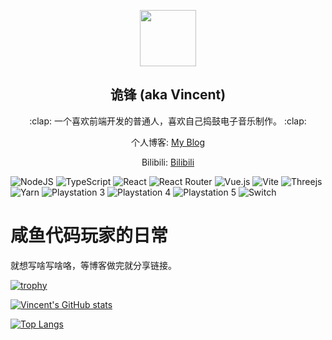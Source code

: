 <p align="center">
  <img src="https://avatars.githubusercontent.com/u/64945568?s=400&u=d9ea1f44f772403acbf8775fca48877bc3fd1fe0&v=4" style="width: 90px; height: 90px;"/>
  <h2 align="center">诡锋 (aka Vincent)</h2>
  <p align="center">:clap: 一个喜欢前端开发的普通人，喜欢自己捣鼓电子音乐制作。 :clap:</p>
  <p align="center">
  个人博客: <a href="https://vincent-the-gamer.github.io/guifeng-blog/" 
              target="_blank">My Blog</a>
  </p>
  <p align="center">
  Bilibili:
  <a href="https://www.bilibili.com/" 
     target="_blank">Bilibili</a>
  </p>
</p>

![NodeJS](https://img.shields.io/badge/node.js-6DA55F?style=for-the-badge&logo=node.js&logoColor=white)
![TypeScript](https://img.shields.io/badge/typescript-%23007ACC.svg?style=for-the-badge&logo=typescript&logoColor=white)
![React](https://img.shields.io/badge/react-%2320232a.svg?style=for-the-badge&logo=react&logoColor=%2361DAFB)
![React Router](https://img.shields.io/badge/React_Router-CA4245?style=for-the-badge&logo=react-router&logoColor=white)
![Vue.js](https://img.shields.io/badge/vuejs-%2335495e.svg?style=for-the-badge&logo=vuedotjs&logoColor=%234FC08D)
![Vite](https://img.shields.io/badge/vite-%23646CFF.svg?style=for-the-badge&logo=vite&logoColor=white)
![Threejs](https://img.shields.io/badge/threejs-black?style=for-the-badge&logo=three.js&logoColor=white)
![Yarn](https://img.shields.io/badge/yarn-%232C8EBB.svg?style=for-the-badge&logo=yarn&logoColor=white)
![Playstation 3](https://img.shields.io/badge/Playstation%203-003791?style=for-the-badge&logo=playstation-3&logoColor=white)
![Playstation 4](https://img.shields.io/badge/Playstation%204-003791?style=for-the-badge&logo=playstation-4&logoColor=white)
![Playstation 5](https://img.shields.io/badge/Playstation%205-003791?style=for-the-badge&logo=playstation-5&logoColor=white)
![Switch](https://img.shields.io/badge/Switch-E60012?style=for-the-badge&logo=nintendo-switch&logoColor=white)

# 咸鱼代码玩家的日常
就想写啥写啥咯，等博客做完就分享链接。

[![trophy](https://github-profile-trophy.vercel.app/?username=vincent-the-gamer&theme=onedark)](https://github.com/vincent-the-gamer/github-profile-trophy)

[![Vincent's GitHub stats](https://github-readme-stats.vercel.app/api?username=vincent-the-gamer&show_icons=true&theme=radical)](https://github.com/vincent-the-gamer/github-readme-stats)

[![Top Langs](https://github-readme-stats.vercel.app/api/top-langs/?username=vincent-the-gamer)](https://github.com/vincent-the-gamer/github-readme-stats)

